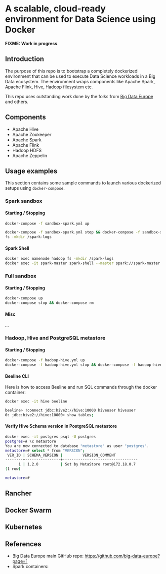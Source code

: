 # A scalable, cloud-ready environment for Data Science using Docker

**FIXME: Work in progress**

## Introduction

The purpose of this repo is to bootstrap a completely dockerized environment that can be used to execute Data Science workloads in a Big Data ecosystem. The environment wraps components like Apache Spark, Apache Flink, Hive, Hadoop filesystem etc.

This repo uses outstanding work done by the folks from [Big Data Europe](https://github.com/big-data-europe/docker-hadoop-spark-workbench.git) and others.

## Components

- Apache Hive
- Apache Zookeeper
- Apache Spark
- Apache Flink
- Hadoop HDFS
- Apache Zeppelin

## Usage examples

This section contains some sample commands to launch various dockerized setups using `docker-compose`.

### Spark sandbox

#### Starting / Stopping

```bash
docker-compose -f sandbox-spark.yml up

docker-compose -f sandbox-spark.yml stop && docker-compose -f sandbox-spark.yml rm
fs -mkdir /spark-logs
```

#### Spark Shell

```bash
docker exec namenode hadoop fs -mkdir /spark-logs
docker exec -it spark-master spark-shell --master spark://spark-master:7077
```

### Full sandbox

#### Starting / Stopping

```bash
docker-compose up
docker-compose stop && docker-compose rm
```

#### Misc

...

### Hadoop, Hive and PostgreSQL metastore

#### Starting / Stopping

```bash
docker-compose -f hadoop-hive.yml up
docker-compose -f hadoop-hive.yml stop && docker-compose -f hadoop-hive.yml rm
```

#### Beeline CLI

Here is how to access Beeline and run SQL commands through the docker container:

```bash
docker exec -it hive beeline

beeline> !connect jdbc:hive2://hive:10000 hiveuser hiveuser
0: jdbc:hive2://hive:10000> show tables;
```

#### Verify Hive Schema version in PostgreSQL metastore

```bash
docker exec -it postgres psql -U postgres
postgres=# \c metastore
You are now connected to database "metastore" as user "postgres".
metastore=# select * from "VERSION";
 VER_ID | SCHEMA_VERSION |         VERSION_COMMENT          
--------+----------------+----------------------------------
      1 | 1.2.0          | Set by MetaStore root@172.18.0.7
(1 row)

metastore=#
```

## Rancher

## Docker Swarm

## Kubernetes

## References

- Big Data Europe main GitHub repo: <https://github.com/big-data-europe?page=1>
- Spark containers:
